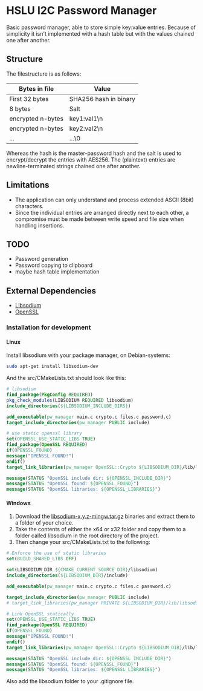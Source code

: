 # HSLU I2C Password Manager

Basic password manager, able to store simple key:value entries. Because of simplicity it isn't
implemented with a hash table but with the values chained one after another.

## Structure

The filestructure is as follows:

| Bytes in file     | Value                 |
| ----------------- | --------------------- |
| First 32 bytes    | SHA256 hash in binary |
| 8 bytes           | Salt                  |
| encrypted n-bytes | key1:val1\n           |
| encrypted n-bytes | key2:val2\n           |
| ...               | ...\0                 |

Whereas the hash is the master-password hash and the salt is used to encrypt/decrypt the entries with AES256.
The (plaintext) entries are newline-terminated strings chained one after another.

## Limitations

-   The application can only understand and process extended ASCII (8bit) characters.
-   Since the individual entries are arranged directly next to each other, a compromise
    must be made between write speed and file size when handling insertions.

## TODO

-   Password generation
-   Password copying to clipboard
-   maybe hash table implementation

## External Dependencies

-   [Libsodium](https://libsodium.gitbook.io/doc/)
-   [OpenSSL](https://www.openssl.org/)

### Installation for development

#### Linux

Install libsodium with your package manager, on Debian-systems:

```bash
sudo apt-get install libsodium-dev
```

And the src/CMakeLists.txt should look like this:

```cmake
# libsodium
find_package(PkgConfig REQUIRED)
pkg_check_modules(LIBSODIUM REQUIRED libsodium)
include_directories(${LIBSODIUM_INCLUDE_DIRS})

add_executable(pw_manager main.c crypto.c files.c password.c)
target_include_directories(pw_manager PUBLIC include)

# use static openssl library
set(OPENSSL_USE_STATIC_LIBS TRUE)
find_package(OpenSSL REQUIRED)
if(OPENSSL_FOUND)
message("OPENSSL FOUND!")
endif()
target_link_libraries(pw_manager OpenSSL::Crypto ${LIBSODIUM_DIR}/lib/libsodium.a ${CMAKE_DL_LIBS})

message(STATUS "OpenSSL include dir: ${OPENSSL_INCLUDE_DIR}")
message(STATUS "OpenSSL found: ${OPENSSL_FOUND}")
message(STATUS "OpenSSL libraries: ${OPENSSL_LIBRARIES}")
```

#### Windows

1. Download the [libsodium-x.y.z-mingw.tar.gz](https://download.libsodium.org/libsodium/releases/) binaries and extract them to a folder of your choice.
2. Take the contents of either the x64 or x32 folder and copy them to a folder called libsodium in the root directory of the project.
3. Then change your src/CMakeLists.txt to the following:

```cmake
# Enforce the use of static libraries
set(BUILD_SHARED_LIBS OFF)

set(LIBSODIUM_DIR ${CMAKE_CURRENT_SOURCE_DIR}/libsodium)
include_directories(${LIBSODIUM_DIR}/include)

add_executable(pw_manager main.c crypto.c files.c password.c)

target_include_directories(pw_manager PUBLIC include)
# target_link_libraries(pw_manager PRIVATE ${LIBSODIUM_DIR}/lib/libsodium.a)

# Link OpenSSL statically
set(OPENSSL_USE_STATIC_LIBS TRUE)
find_package(OpenSSL REQUIRED)
if(OPENSSL_FOUND)
message("OPENSSL FOUND!")
endif()
target_link_libraries(pw_manager OpenSSL::Crypto ${LIBSODIUM_DIR}/lib/libsodium.a ${CMAKE_DL_LIBS})

message(STATUS "OpenSSL include dir: ${OPENSSL_INCLUDE_DIR}")
message(STATUS "OpenSSL found: ${OPENSSL_FOUND}")
message(STATUS "OpenSSL libraries: ${OPENSSL_LIBRARIES}")
```

Also add the libsodium folder to your .gitignore file.
